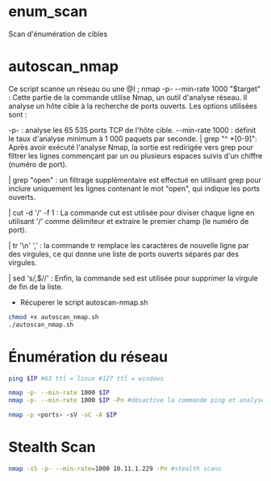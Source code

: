 # enum_scan
Scan d'énumération de cibles

# autoscan_nmap
Ce script scanne un réseau ou une @I ;
nmap -p- --min-rate 1000 "$target" : Cette partie de la commande utilise Nmap, un outil d'analyse réseau. Il analyse un hôte cible à la recherche de ports ouverts. Les options utilisées sont :

-p- : analyse les 65 535 ports TCP de l'hôte cible.
--min-rate 1000 : définit le taux d'analyse minimum à 1 000 paquets par seconde.
| grep "^ *[0-9]": Après avoir exécuté l'analyse Nmap, la sortie est redirigée vers grep pour filtrer les lignes commençant par un ou plusieurs espaces suivis d'un chiffre (numéro de port).

| grep "open" : un filtrage supplémentaire est effectué en utilisant grep pour inclure uniquement les lignes contenant le mot "open", qui indique les ports ouverts.

| cut -d '/' -f 1 : La commande cut est utilisée pour diviser chaque ligne en utilisant '/' comme délimiteur et extraire le premier champ (le numéro de port).

| tr '\n' ',' : la commande tr remplace les caractères de nouvelle ligne par des virgules, ce qui donne une liste de ports ouverts séparés par des virgules.

| sed 's/,$//' : Enfin, la commande sed est utilisée pour supprimer la virgule de fin de la liste.

- Récuperer le script autoscan-nmap.sh
```bash
chmod +x autoscan_nmap.sh
./autoscan_nmap.sh 
```

# Énumération du réseau
```bash
ping $IP #63 ttl = linux #127 ttl = windows
```

```bash
nmap -p- --min-rate 1000 $IP
nmap -p- --min-rate 1000 $IP -Pn #désactive la commande ping et analyse uniquement les ports
```

```bash
nmap -p <ports> -sV -sC -A $IP
```

# Stealth Scan
```bash
nmap -sS -p- --min-rate=1000 10.11.1.229 -Pn #stealth scans
```
